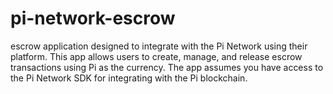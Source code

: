 # pi-network-escrow
escrow application designed to integrate with the Pi Network using their platform. This app allows users to create, manage, and release escrow transactions using Pi as the currency.  The app assumes you have access to the Pi Network SDK for integrating with the Pi blockchain.
